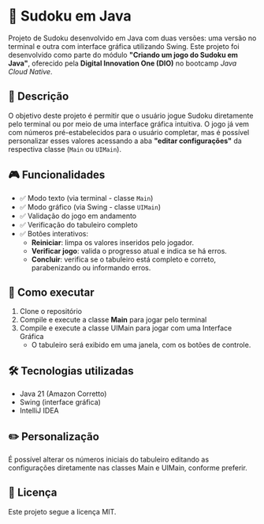 # 🧩 Sudoku em Java

Projeto de Sudoku desenvolvido em Java com duas versões: uma versão no terminal e outra com interface gráfica utilizando Swing. Este projeto foi desenvolvido como parte do módulo **"Criando um jogo do Sudoku em Java"**, oferecido pela **Digital Innovation One (DIO)** no bootcamp *Java Cloud Native*.

## 📌 Descrição

O objetivo deste projeto é permitir que o usuário jogue Sudoku diretamente pelo terminal ou por meio de uma interface gráfica intuitiva. O jogo já vem com números pré-estabelecidos para o usuário completar, mas é possível personalizar esses valores acessando a aba **"editar configurações"** da respectiva classe (`Main` ou `UIMain`).

## 🎮 Funcionalidades

- ✅ Modo texto (via terminal - classe `Main`)
- ✅ Modo gráfico (via Swing - classe `UIMain`)
- ✅ Validação do jogo em andamento
- ✅ Verificação do tabuleiro completo
- ✅ Botões interativos:
  - **Reiniciar**: limpa os valores inseridos pelo jogador.
  - **Verificar jogo**: valida o progresso atual e indica se há erros.
  - **Concluir**: verifica se o tabuleiro está completo e correto, parabenizando ou informando erros.
 
## 🚀 Como executar

1. Clone o repositório
2. Compile e execute a classe **Main** para jogar pelo terminal
3. Compile e execute a classe UIMain para jogar com uma Interface Gráfica
   - O tabuleiro será exibido em uma janela, com os botões de controle.

## 🛠 Tecnologias utilizadas

- Java 21 (Amazon Corretto)
- Swing (interface gráfica)
- IntelliJ IDEA

## ✏️ Personalização

É possível alterar os números iniciais do tabuleiro editando as configurações diretamente nas classes Main e UIMain, conforme preferir.

## 📄 Licença

Este projeto segue a licença MIT.
